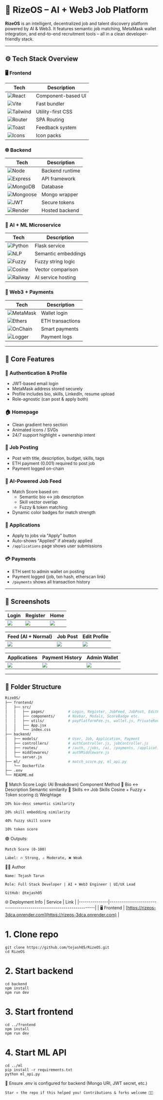 # 🚀 RizeOS – AI + Web3 Job Platform

**RizeOS** is an intelligent, decentralized job and talent discovery platform powered by AI & Web3. It features semantic job matching, MetaMask wallet integration, and end-to-end recruitment tools – all in a clean developer-friendly stack.

---

## ⚙️ Tech Stack Overview

### 🖥️ Frontend
| Tech | Description |
|------|-------------|
| ![React](https://img.shields.io/badge/React-18-blue?logo=react) | Component-based UI |
| ![Vite](https://img.shields.io/badge/Vite-fast%20dev-yellow?logo=vite) | Fast bundler |
| ![Tailwind](https://img.shields.io/badge/Tailwind-CSS-blue?logo=tailwind-css) | Utility-first CSS |
| ![Router](https://img.shields.io/badge/React--Router-DOM-blueviolet?logo=react-router) | SPA Routing |
| ![Toast](https://img.shields.io/badge/Hot--Toast-UX-green?logo=react) | Feedback system |
| ![Icons](https://img.shields.io/badge/Lucide%20Icons-UI-orange?logo=react) | Icon packs |

### 🌐 Backend
| Tech | Description |
|------|-------------|
| ![Node](https://img.shields.io/badge/Node.js-JS-green?logo=node.js) | Backend runtime |
| ![Express](https://img.shields.io/badge/Express.js-REST-black?logo=express) | API framework |
| ![MongoDB](https://img.shields.io/badge/MongoDB-NoSQL-brightgreen?logo=mongodb) | Database |
| ![Mongoose](https://img.shields.io/badge/Mongoose-ODM-red?logo=mongodb) | Mongo wrapper |
| ![JWT](https://img.shields.io/badge/JWT-Auth-blue?logo=json-web-tokens) | Secure tokens |
| ![Render](https://img.shields.io/badge/Render-Deployment-purple?logo=render) | Hosted backend |

### 🤖 AI + ML Microservice
| Tech | Description |
|------|-------------|
| ![Python](https://img.shields.io/badge/Python-ML-yellow?logo=python) | Flask service |
| ![NLP](https://img.shields.io/badge/Sentence--Transformers-gte--large-blue?logo=pytorch) | Semantic embeddings |
| ![Fuzzy](https://img.shields.io/badge/rapidfuzz-matching-orange?logo=python) | Fuzzy string logic |
| ![Cosine](https://img.shields.io/badge/Cosine--Sim-Similarity-red?logo=python) | Vector comparison |
| ![Railway](https://img.shields.io/badge/Railway-Deployment-blueviolet?logo=railway) | AI service hosting |

### 🧾 Web3 + Payments
| Tech | Description |
|------|-------------|
| ![MetaMask](https://img.shields.io/badge/MetaMask-Wallet-orange?logo=metamask) | Wallet login |
| ![Ethers](https://img.shields.io/badge/Ethers.js-Web3-green?logo=ethereum) | ETH transactions |
| ![OnChain](https://img.shields.io/badge/On--Chain-Payments-blue?logo=ethereum) | Smart payments |
| ![Logger](https://img.shields.io/badge/Tx--Logger-Hash--Recorder-lightgrey?logo=logstash) | Payment logs |

---

## 🧠 Core Features

### 🔐 Authentication & Profile
- JWT-based email login
- MetaMask address stored securely
- Profile includes bio, skills, LinkedIn, resume upload
- Role-agnostic (can post & apply both)

### 🏠 Homepage
- Clean gradient hero section
- Animated icons / SVGs
- 24/7 support highlight + ownership intent

### 📝 Job Posting
- Post with title, description, budget, skills, tags
- ETH payment (0.001) required to post job
- Payment logged on-chain

### 🧠 AI-Powered Job Feed
- Match Score based on:
  - Semantic bio ↔ job description
  - Skill vector overlap
  - Fuzzy & token matching
- Dynamic color badges for match strength

### 📄 Applications
- Apply to jobs via "Apply" button
- Auto-shows "Applied" if already applied
- `/applications` page shows user submissions

### 💳 Payments
- ETH sent to admin wallet on posting
- Payment logged (job, txn hash, etherscan link)
- `/payments` shows all transaction history

---

## 📸 Screenshots

| Login | Register | Home |
|-------|----------|------|
| ![](assets/login.png) | ![](assets/register.png) | ![](assets/homepage.png) |

| Feed (AI + Normal) | Job Post | Edit Profile |
|--------------------|----------|---------------|
| ![](assets/feed.png) | ![](assets/jobPost.png) | ![](assets/editprofile.png) |

| Applications | Payment History | Admin Wallet |
|--------------|------------------|---------------|
| ![](assets/Applications.png) | ![](assets/payment-history.png) | ![](assets/adminWallet.png) |

---

## 🧩 Folder Structure

```bash
RizeOS/
├── frontend/
│   ├── src/
│   │   ├── pages/           # Login, Register, JobFeed, JobPost, EditProfile etc.
│   │   ├── components/      # Navbar, Modals, ScoreBadge etc.
│   │   ├── utils/           # payPlatformFee.js, wallet.js, PrivateRoute.jsx
│   │   ├── App.jsx
│   │   └── index.css
├── backend/
│   ├── models/              # User, Job, Application, Payment
│   ├── controllers/         # authController.js, jobController.js
│   ├── routes/              # /auth, /jobs, /ai, /payments, /applications
│   ├── middlewares/         # authMiddleware.js
│   └── server.js
├── ml/                      # match_score.py, ml_api.py
│   └── Dockerfile
├── .env
└── README.md
```
🧪 Match Score Logic (AI Breakdown)
Component	Method
🔬 Bio ↔ Description	Semantic similarity
🧠 Skills ↔ Job Skills	Cosine + Fuzzy + Token scoring
⚖️ Weightage	

    20% bio-desc semantic similarity

    20% skill embedding similarity

    40% fuzzy skill score

    10% token score

🟢 Outputs:

    Match Score (0-100)

    Label: 🔥 Strong, ⚠️ Moderate, ❌ Weak

🧑‍💻 Author

    Name: Tejash Tarun

    Role: Full Stack Developer | AI + Web3 Engineer | UI/UX Lead

    GitHub: @tejash05

🌐 Deployment Info
| Service       | Link                                                                 |
|---------------|----------------------------------------------------------------------|
| 🖥️ Frontend   | [https://rizeos-3dca.onrender.com](https://rizeos-3dca.onrender.com) |


# 1. Clone repo
```
git clone https://github.com/tejash05/RizeOS.git
cd RizeOS
```

# 2. Start backend
```
cd backend
npm install
npm run dev
```

# 3. Start frontend
```
cd ../frontend
npm install
npm run dev
```

# 4. Start ML API
```
cd ../ml
pip install -r requirements.txt
python ml_api.py
```

🧪 Ensure .env is configured for backend (Mongo URI, JWT secret, etc.)

    Star ⭐ the repo if this helped you! Contributions & forks welcome 🧑‍💻
